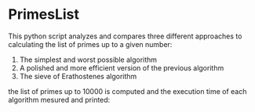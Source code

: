 # PrimesList


This python script analyzes and compares three different approaches to calculating the list of primes up to a given number:

1. The simplest and worst possible algorithm
2. A polished and more efficient version of the previous algorithm
3. The sieve of Erathostenes algorithm

the list of primes up to 10000 is computed and the execution time of each algorithm mesured and printed:


